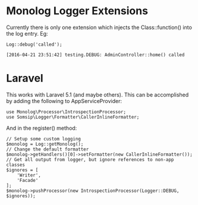 # Monolog Logger Extensions

Currently there is only one extension which injects the Class::function() into the log entry. Eg:

```
Log::debug('called');

[2016-04-21 23:51:42] testing.DEBUG: AdminController::home() called
```

# Laravel

This works with Laravel 5.1 (and maybe others). This can be accomplished by adding the following to AppServiceProvider:

```
use Monolog\Processor\IntrospectionProcessor;
use Somsip\Logger\Formatter\CallerInlineFormatter;
```

And in the register() method:
 
```
// Setup some custom logging
$monolog = Log::getMonolog();
// Change the default formatter
$monolog->getHandlers()[0]->setFormatter(new CallerInlineFormatter()); 
// Get all output from logger, but ignore references to non-app classes
$ignores = [
    'Writer',
    'Facade'
];
$monolog->pushProcessor(new IntrospectionProcessor(Logger::DEBUG, $ignores));
```

